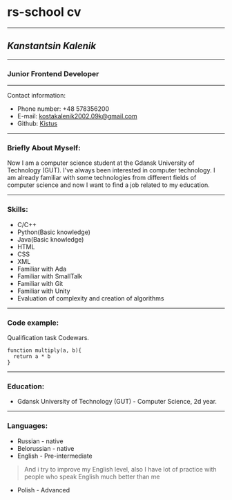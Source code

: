 # **rs-school cv**
**************************************
## *Kanstantsin Kalenik*
*****************
### Junior Frontend Developer
**************************************
Contact information:
- Phone number: +48 578356200
- E-mail: kostakalenik2002.09k@gmail.com
- Github: [Kistus](https://github.com/Kistus)

--------------
### Briefly About Myself:
Now I am a computer science student at the Gdansk University of Technology (GUT). I've always been interested in computer technology. I am already familiar with some technologies from different fields of computer science and now I want to find a job related to my education.

--------------

### Skills:
- C/C++
- Python(Basic knowledge)
- Java(Basic knowledge)
- HTML
- CSS
- XML
- Familiar with Ada
- Familiar with SmallTalk
- Familiar with Git
- Familiar with Unity
- Evaluation of complexity and creation of algorithms

--------------

### Code example:
Qualification task Codewars.
```
function multiply(a, b){
  return a * b
}
```
--------------
### Education:
- Gdansk University of Technology (GUT) -  Computer Science, 2d year.
--------------
### Languages:
- Russian - native
- Belorussian - native
- English - Pre-intermediate
>And i try to improve my English level, also I have lot of practice with people who speak English much better than me
- Polish - Advanced
